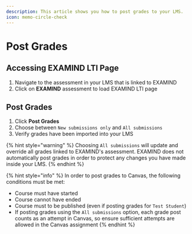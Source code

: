 ```yaml
---
description: This article shows you how to post grades to your LMS.
icon: memo-circle-check
---
```


# Post Grades

## Accessing EXAMIND LTI Page

1. Navigate to the assessment in your LMS that is linked to EXAMIND
2. Click on **EXAMIND** assessment to load EXAMIND LTI page

## Post Grades

1. Click **Post Grades**
2. Choose between `New submissions only` and `All submissions`
3. Verify grades have been imported into your LMS

{% hint style="warning" %}
Choosing `All submissions` will update and override all grades linked to EXAMIND's assessment. EXAMIND does not automatically post grades in order to protect any changes you have made inside your LMS.
{% endhint %}

{% hint style="info" %}
In order to post grades to Canvas, the following conditions must be met:

* Course must have started
* Course cannot have ended
* Course must to be published (even if posting grades for `Test Student`)
* If posting grades using the `All submissions` option, each grade post counts as an attempt in Canvas, so ensure sufficient attempts are allowed in the Canvas assignment
{% endhint %}
